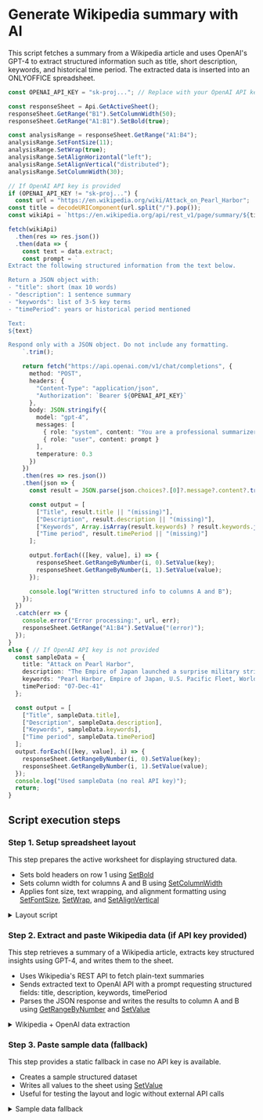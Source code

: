 # Generate Wikipedia summary with AI

This script fetches a summary from a Wikipedia article and uses OpenAI's GPT-4 to extract structured information such as title, short description, keywords, and historical time period. The extracted data is inserted into an ONLYOFFICE spreadsheet.

```ts editor-xlsx
const OPENAI_API_KEY = "sk-proj..."; // Replace with your OpenAI API key

const responseSheet = Api.GetActiveSheet();
responseSheet.GetRange("B1").SetColumnWidth(50);
responseSheet.GetRange("A1:B1").SetBold(true);

const analysisRange = responseSheet.GetRange("A1:B4");
analysisRange.SetFontSize(11);
analysisRange.SetWrap(true);
analysisRange.SetAlignHorizontal("left");
analysisRange.SetAlignVertical("distributed");
analysisRange.SetColumnWidth(30);

// If OpenAI API key is provided
if (OPENAI_API_KEY != "sk-proj...") {
  const url = "https://en.wikipedia.org/wiki/Attack_on_Pearl_Harbor";
const title = decodeURIComponent(url.split("/").pop());
const wikiApi = `https://en.wikipedia.org/api/rest_v1/page/summary/${title}`;

fetch(wikiApi)
  .then(res => res.json())
  .then(data => {
    const text = data.extract;
    const prompt = `
Extract the following structured information from the text below.

Return a JSON object with:
- "title": short (max 10 words)
- "description": 1 sentence summary
- "keywords": list of 3-5 key terms
- "timePeriod": years or historical period mentioned

Text:
${text}

Respond only with a JSON object. Do not include any formatting.
    `.trim();

    return fetch("https://api.openai.com/v1/chat/completions", {
      method: "POST",
      headers: {
        "Content-Type": "application/json",
        "Authorization": `Bearer ${OPENAI_API_KEY}`
      },
      body: JSON.stringify({
        model: "gpt-4",
        messages: [
          { role: "system", content: "You are a professional summarizer." },
          { role: "user", content: prompt }
        ],
        temperature: 0.3
      })
    })
    .then(res => res.json())
    .then(json => {
      const result = JSON.parse(json.choices?.[0]?.message?.content?.trim() || "{}");

      const output = [
        ["Title", result.title || "(missing)"],
        ["Description", result.description || "(missing)"],
        ["Keywords", Array.isArray(result.keywords) ? result.keywords.join(", ") : result.keywords || "(missing)"],
        ["Time period", result.timePeriod || "(missing)"]
      ];

      output.forEach(([key, value], i) => {
        responseSheet.GetRangeByNumber(i, 0).SetValue(key);
        responseSheet.GetRangeByNumber(i, 1).SetValue(value);
      });

      console.log("Written structured info to columns A and B");
    });
  })
  .catch(err => {
    console.error("Error processing:", url, err);
    responseSheet.GetRange("A1:B4").SetValue("(error)");
  });
}
else { // If OpenAI API key is not provided
  const sampleData = {
    title: "Attack on Pearl Harbor",
    description: "The Empire of Japan launched a surprise military strike on the U.S. Pacific Fleet at Pearl Harbor, Hawaii, on December 7, 1941, leading to the U.S. entering World War II.",
    keywords: "Pearl Harbor, Empire of Japan, U.S. Pacific Fleet, World War II, surprise military strike",
    timePeriod: "07-Dec-41"
  };

  const output = [
    ["Title", sampleData.title],
    ["Description", sampleData.description],
    ["Keywords", sampleData.keywords],
    ["Time period", sampleData.timePeriod]
  ];
  output.forEach(([key, value], i) => {
    responseSheet.GetRangeByNumber(i, 0).SetValue(key);
    responseSheet.GetRangeByNumber(i, 1).SetValue(value);
  });
  console.log("Used sampleData (no real API key)");
  return;
}
```

## Script execution steps

### Step 1. Setup spreadsheet layout

This step prepares the active worksheet for displaying structured data.

- Sets bold headers on row 1 using [SetBold](../../../usage-api/spreadsheet-api/ApiRange/Methods/SetBold/)
- Sets column width for columns A and B using [SetColumnWidth](../../../usage-api/spreadsheet-api/ApiRange/Methods/SetColumnWidth/)
- Applies font size, text wrapping, and alignment formatting using [SetFontSize](../../../usage-api/spreadsheet-api/ApiRange/Methods/SetFontSize/), [SetWrap](../../../usage-api/spreadsheet-api/ApiRange/Methods/SetWrap/), and [SetAlignVertical](../../../usage-api/spreadsheet-api/ApiRange/Methods/SetAlignVertical/)

<details>
  <summary>Layout script</summary>

```ts
const responseSheet = Api.GetActiveSheet();
responseSheet.GetRange("B1").SetColumnWidth(50);
responseSheet.GetRange("A1:B1").SetBold(true);

const analysisRange = responseSheet.GetRange("A1:B4");
analysisRange.SetFontSize(11);
analysisRange.SetWrap(true);
analysisRange.SetAlignHorizontal("left");
analysisRange.SetAlignVertical("distributed");
analysisRange.SetColumnWidth(30);
```

</details>

### Step 2. Extract and paste Wikipedia data (if API key provided)

This step retrieves a summary of a Wikipedia article, extracts key structured insights using GPT-4, and writes them to the sheet.

- Uses Wikipedia's REST API to fetch plain-text summaries
- Sends extracted text to OpenAI API with a prompt requesting structured fields: title, description, keywords, timePeriod
- Parses the JSON response and writes the results to column A and B using [GetRangeByNumber](../../../usage-api/spreadsheet-api/ApiWorksheet/Methods/GetRangeByNumber/) and [SetValue](../../../usage-api/spreadsheet-api/ApiRange/Methods/SetValue/)

<details>
  <summary>Wikipedia + OpenAI data extraction</summary>

```ts
const OPENAI_API_KEY = "sk-proj..."; // Replace with your OpenAI API key

if (OPENAI_API_KEY != "sk-proj...") {
  const url = "https://en.wikipedia.org/wiki/Attack_on_Pearl_Harbor";
const title = decodeURIComponent(url.split("/").pop());
const wikiApi = `https://en.wikipedia.org/api/rest_v1/page/summary/${title}`;

fetch(wikiApi)
  .then(res => res.json())
  .then(data => {
    const text = data.extract;
    const prompt = `
Extract the following structured information from the text below.

Return a JSON object with:
- "title": short (max 10 words)
- "description": 1 sentence summary
- "keywords": list of 3-5 key terms
- "timePeriod": years or historical period mentioned

Text:
${text}

Respond only with a JSON object. Do not include any formatting.
    `.trim();

    return fetch("https://api.openai.com/v1/chat/completions", {
      method: "POST",
      headers: {
        "Content-Type": "application/json",
        "Authorization": `Bearer ${OPENAI_API_KEY}`
      },
      body: JSON.stringify({
        model: "gpt-4",
        messages: [
          { role: "system", content: "You are a professional summarizer." },
          { role: "user", content: prompt }
        ],
        temperature: 0.3
      })
    })
    .then(res => res.json())
    .then(json => {
      const result = JSON.parse(json.choices?.[0]?.message?.content?.trim() || "{}");

      const output = [
        ["Title", result.title || "(missing)"],
        ["Description", result.description || "(missing)"],
        ["Keywords", Array.isArray(result.keywords) ? result.keywords.join(", ") : result.keywords || "(missing)"],
        ["Time period", result.timePeriod || "(missing)"]
      ];

      output.forEach(([key, value], i) => {
        responseSheet.GetRangeByNumber(i, 0).SetValue(key);
        responseSheet.GetRangeByNumber(i, 1).SetValue(value);
      });

      console.log("Written structured info to columns A and B");
    });
  })
  .catch(err => {
    console.error("Error processing:", url, err);
    responseSheet.GetRange("A1:B4").SetValue("(error)");
  });
}
```

</details>

### Step 3. Paste sample data (fallback)

This step provides a static fallback in case no API key is available.

- Creates a sample structured dataset
- Writes all values to the sheet using [SetValue](../../../usage-api/spreadsheet-api/ApiRange/Methods/SetValue/)
- Useful for testing the layout and logic without external API calls

<details>
  <summary>Sample data fallback</summary>

```ts
else { // If OpenAI API key is not provided
  const sampleData = {
    title: "Attack on Pearl Harbor",
    description: "The Empire of Japan launched a surprise military strike on the U.S. Pacific Fleet at Pearl Harbor, Hawaii, on December 7, 1941, leading to the U.S. entering World War II.",
    keywords: "Pearl Harbor, Empire of Japan, U.S. Pacific Fleet, World War II, surprise military strike",
    timePeriod: "07-Dec-41"
  };

  const output = [
    ["Title", sampleData.title],
    ["Description", sampleData.description],
    ["Keywords", sampleData.keywords],
    ["Time period", sampleData.timePeriod]
  ];
  output.forEach(([key, value], i) => {
    responseSheet.GetRangeByNumber(i, 0).SetValue(key);
    responseSheet.GetRangeByNumber(i, 1).SetValue(value);
  });
  console.log("Used sampleData (no real API key)");
  return;
}
```

</details>